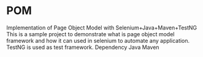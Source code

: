 # POM
Implementation of Page Object Model with Selenium+Java+Maven+TestNG
This is a sample project to demonstrate what is page object model framework and how it can used in selenium to automate any application. 
TestNG is used as test framework.
Dependency Java Maven
